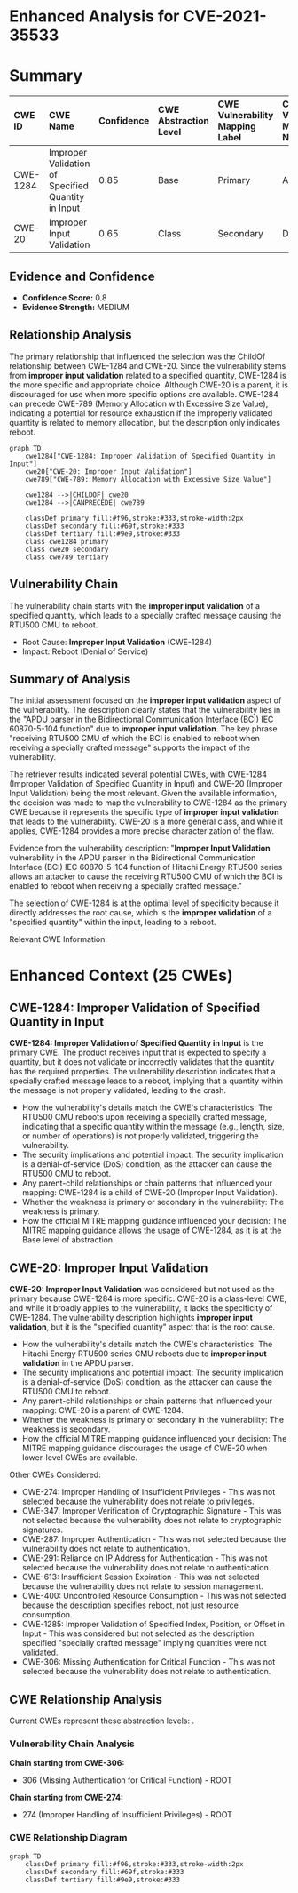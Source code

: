 # Enhanced Analysis for CVE-2021-35533

# Summary
| CWE ID  | CWE Name                                         | Confidence | CWE Abstraction Level | CWE Vulnerability Mapping Label | CWE-Vulnerability Mapping Notes |
| :------- | :----------------------------------------------- | :--------- | :---------------------- | :------------------------------ | :------------------------------ |
| CWE-1284 | Improper Validation of Specified Quantity in Input | 0.85       | Base                    | Primary                       | Allowed                       |
| CWE-20   | Improper Input Validation                        | 0.65       | Class                   | Secondary                     | Discouraged                    |

## Evidence and Confidence

*   **Confidence Score:** 0.8
*   **Evidence Strength:** MEDIUM

## Relationship Analysis
The primary relationship that influenced the selection was the ChildOf relationship between CWE-1284 and CWE-20. Since the vulnerability stems from **improper input validation** related to a specified quantity, CWE-1284 is the more specific and appropriate choice. Although CWE-20 is a parent, it is discouraged for use when more specific options are available. CWE-1284 can precede CWE-789 (Memory Allocation with Excessive Size Value), indicating a potential for resource exhaustion if the improperly validated quantity is related to memory allocation, but the description only indicates reboot.

```mermaid
graph TD
    cwe1284["CWE-1284: Improper Validation of Specified Quantity in Input"]
    cwe20["CWE-20: Improper Input Validation"]
    cwe789["CWE-789: Memory Allocation with Excessive Size Value"]
    
    cwe1284 -->|CHILDOF| cwe20
    cwe1284 -->|CANPRECEDE| cwe789
    
    classDef primary fill:#f96,stroke:#333,stroke-width:2px
    classDef secondary fill:#69f,stroke:#333
    classDef tertiary fill:#9e9,stroke:#333
    class cwe1284 primary
    class cwe20 secondary
    class cwe789 tertiary
```

## Vulnerability Chain
The vulnerability chain starts with the **improper input validation** of a specified quantity, which leads to a specially crafted message causing the RTU500 CMU to reboot.
  - Root Cause: **Improper Input Validation** (CWE-1284)
  - Impact: Reboot (Denial of Service)

## Summary of Analysis
The initial assessment focused on the **improper input validation** aspect of the vulnerability. The description clearly states that the vulnerability lies in the "APDU parser in the Bidirectional Communication Interface (BCI) IEC 60870-5-104 function" due to **improper input validation**. The key phrase "receiving RTU500 CMU of which the BCI is enabled to reboot when receiving a specially crafted message" supports the impact of the vulnerability.

The retriever results indicated several potential CWEs, with CWE-1284 (Improper Validation of Specified Quantity in Input) and CWE-20 (Improper Input Validation) being the most relevant. Given the available information, the decision was made to map the vulnerability to CWE-1284 as the primary CWE because it represents the specific type of **improper input validation** that leads to the vulnerability. CWE-20 is a more general class, and while it applies, CWE-1284 provides a more precise characterization of the flaw.

Evidence from the vulnerability description: "**Improper Input Validation** vulnerability in the APDU parser in the Bidirectional Communication Interface (BCI) IEC 60870-5-104 function of Hitachi Energy RTU500 series allows an attacker to cause the receiving RTU500 CMU of which the BCI is enabled to reboot when receiving a specially crafted message."

The selection of CWE-1284 is at the optimal level of specificity because it directly addresses the root cause, which is the **improper validation** of a "specified quantity" within the input, leading to a reboot.

Relevant CWE Information:

# Enhanced Context (25 CWEs)

## CWE-1284: Improper Validation of Specified Quantity in Input
**CWE-1284: Improper Validation of Specified Quantity in Input** is the primary CWE. The product receives input that is expected to specify a quantity, but it does not validate or incorrectly validates that the quantity has the required properties. The vulnerability description indicates that a specially crafted message leads to a reboot, implying that a quantity within the message is not properly validated, leading to the crash.
   - How the vulnerability's details match the CWE's characteristics: The RTU500 CMU reboots upon receiving a specially crafted message, indicating that a specific quantity within the message (e.g., length, size, or number of operations) is not properly validated, triggering the vulnerability.
   - The security implications and potential impact: The security implication is a denial-of-service (DoS) condition, as the attacker can cause the RTU500 CMU to reboot.
   - Any parent-child relationships or chain patterns that influenced your mapping: CWE-1284 is a child of CWE-20 (Improper Input Validation).
   - Whether the weakness is primary or secondary in the vulnerability: The weakness is primary.
   - How the official MITRE mapping guidance influenced your decision: The MITRE mapping guidance allows the usage of CWE-1284, as it is at the Base level of abstraction.

## CWE-20: Improper Input Validation
**CWE-20: Improper Input Validation** was considered but not used as the primary because CWE-1284 is more specific. CWE-20 is a class-level CWE, and while it broadly applies to the vulnerability, it lacks the specificity of CWE-1284. The vulnerability description highlights **improper input validation**, but it is the "specified quantity" aspect that is the root cause.
   - How the vulnerability's details match the CWE's characteristics: The Hitachi Energy RTU500 series CMU reboots due to **improper input validation** in the APDU parser.
   - The security implications and potential impact: The security implication is a denial-of-service (DoS) condition, as the attacker can cause the RTU500 CMU to reboot.
   - Any parent-child relationships or chain patterns that influenced your mapping: CWE-20 is a parent of CWE-1284.
   - Whether the weakness is primary or secondary in the vulnerability: The weakness is secondary.
   - How the official MITRE mapping guidance influenced your decision: The MITRE mapping guidance discourages the usage of CWE-20 when lower-level CWEs are available.

Other CWEs Considered:
- CWE-274: Improper Handling of Insufficient Privileges - This was not selected because the vulnerability does not relate to privileges.
- CWE-347: Improper Verification of Cryptographic Signature - This was not selected because the vulnerability does not relate to cryptographic signatures.
- CWE-287: Improper Authentication - This was not selected because the vulnerability does not relate to authentication.
- CWE-291: Reliance on IP Address for Authentication - This was not selected because the vulnerability does not relate to authentication.
- CWE-613: Insufficient Session Expiration - This was not selected because the vulnerability does not relate to session management.
- CWE-400: Uncontrolled Resource Consumption - This was not selected because the description specifies reboot, not just resource consumption.
- CWE-1285: Improper Validation of Specified Index, Position, or Offset in Input - This was considered but not selected as the description specified "specially crafted message" implying quantities were not validated.
- CWE-306: Missing Authentication for Critical Function - This was not selected because the vulnerability does not relate to authentication.


## CWE Relationship Analysis

Current CWEs represent these abstraction levels: .


### Vulnerability Chain Analysis

**Chain starting from CWE-306:**
- 306 (Missing Authentication for Critical Function) - ROOT


**Chain starting from CWE-274:**
- 274 (Improper Handling of Insufficient Privileges) - ROOT



### CWE Relationship Diagram

```mermaid
graph TD
    classDef primary fill:#f96,stroke:#333,stroke-width:2px
    classDef secondary fill:#69f,stroke:#333
    classDef tertiary fill:#9e9,stroke:#333
```